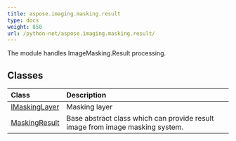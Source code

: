 ```yaml
---
title: aspose.imaging.masking.result
type: docs
weight: 850
url: /python-net/aspose.imaging.masking.result/
---
```



The module handles ImageMasking.Result processing.

## **Classes**
| **Class** | **Description** |
| :- | :- |
| [IMaskingLayer](/imaging/python-net/aspose.imaging.masking.result/imaskinglayer/) | Masking layer |
| [MaskingResult](/imaging/python-net/aspose.imaging.masking.result/maskingresult/) | Base abstract class which can provide result image from image masking system. |
